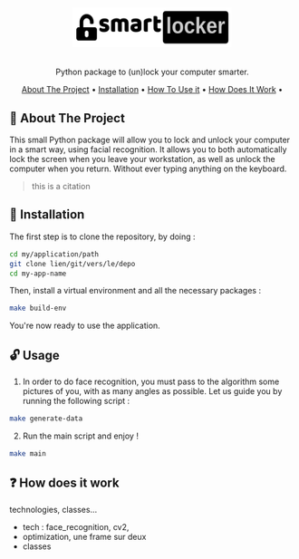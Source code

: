 <!-- LOGO -->
<br />
<h1>
<p align="center">
  <img src="logo.png" alt="Logo" width="280" height="70">


</h1>
  <p align="center">
    Python package to (un)lock your computer smarter.
    <br />
  </p>
</p>

<p align="center">
  <a href="#rocket-about-the-project">About The Project</a> •
  <a href="#wrench-installation">Installation</a> •
  <a href="#unlock-usage">How To Use it</a> •
  <a href="#question-how-does-it-work">How Does It Work</a> •
</p>  

## :rocket: About The Project

This small Python package will allow you to lock and unlock your computer
in a smart way, using facial recognition.
It allows you to both automatically lock the screen when you leave your workstation,
as well as unlock the computer when you return.
Without ever typing anything on the keyboard.

> this is a citation


## :wrench: Installation

The first step is to clone the repository, by doing :

```bash
cd my/application/path
git clone lien/git/vers/le/depo
cd my-app-name
```

Then, install a virtual environment and all the necessary packages :


```bash
make build-env
```

You're now ready to use the application.

## :unlock: Usage


1. In order to do face recognition, you must pass to the algorithm some pictures of you, with as many angles as possible. 
Let us guide you by running the following script : 

```bash
make generate-data
```


2. Run the main script and enjoy !


```bash
make main
```

## :question: How does it work 

technologies, classes...

- tech : face_recognition, cv2, 
- optimization, une frame sur deux 
- classes

